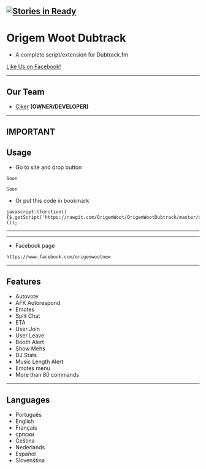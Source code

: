 [![Stories in Ready](https://badge.waffle.io/OrigemWoot/OrigemWoot.svg?label=ready&title=Ready)](http://waffle.io/OrigemWoot/OrigemWoot)
-------------

# Origem Woot Dubtrack
- A complete script/extension for Dubtrack.fm

[Like Us on Facebook!](https://www.facebook.com/origemwootnew)


-------------
Our Team
---
 - [Ciker](https://github.com/CikerDeveloper) __(OWNER/DEVELOPER)__

-----------------
IMPORTANT
-----------------
Usage
---

* Go to site and drop button

```
Soon
```
```
Soon
```

* Or put this code in bookmark
```
javascript:(function(){$.getScript('https://rawgit.com/OrigemWoot/OrigemWootDubtrack/master/origem.min.js');}());
```
---
---
* Facebook page
```
https://www.facebook.com/origemwootnew
```
-----------------
Features
---

- Autovote
- AFK Autorespond
- Emotes
- Split Chat
- ETA
- User Join
- User Leave
- Booth Alert
- Show Mehs
- DJ Stats
- Music Length Alert
- Emotes menu
- More than 80 commands

-----------------
Languages
---

- Português
- English
- Français
- српски
- Čeština
- Nederlands
- Español
- Slovenština
